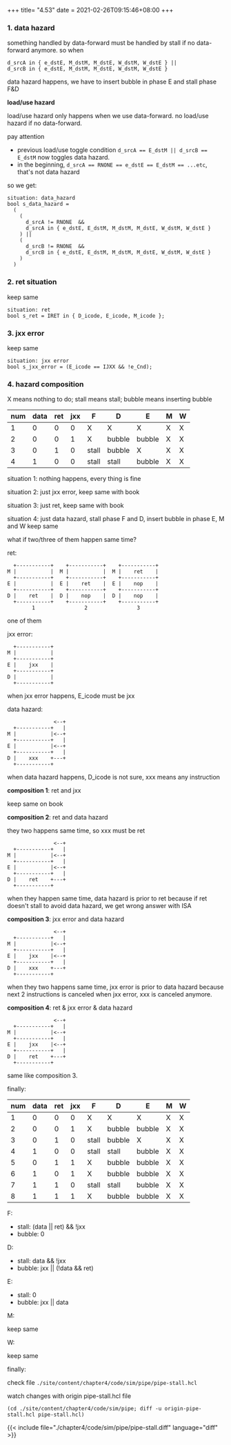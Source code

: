 +++
title= "4.53"
date = 2021-02-26T09:15:46+08:00
+++

### 1. data hazard

something handled by data-forward must be handled by stall if no data-forward
anymore. so when

    d_srcA in { e_dstE, M_dstM, M_dstE, W_dstM, W_dstE } ||
    d_srcB in { e_dstE, M_dstM, M_dstE, W_dstM, W_dstE }

data hazard happens, we have to insert bubble in phase E and stall phase F&D

**load/use hazard**

load/use hazard only happens when we use data-forward. no load/use hazard if no
data-forward.

pay attention

- previous load/use toggle condition `d_srcA == E_dstM || d_srcB ==
E_dstM` now toggles data hazard.
- in the beginning, `d_srcA == RNONE == e_dstE == E_dstM == ...etc`, that's not
data hazard

so we get:

    situation: data_hazard
    bool s_data_hazard =
      (
        (
          d_srcA != RNONE  &&
          d_srcA in { e_dstE, E_dstM, M_dstM, M_dstE, W_dstM, W_dstE }
        ) ||
        (
          d_srcB != RNONE  &&
          d_srcB in { e_dstE, E_dstM, M_dstM, M_dstE, W_dstM, W_dstE }
        )
      )

### 2. ret situation

keep same

    situation: ret
    bool s_ret = IRET in { D_icode, E_icode, M_icode };

### 3. jxx error

keep same

    situation: jxx error
    bool s_jxx_error = (E_icode == IJXX && !e_Cnd);

### 4. hazard composition

X means nothing to do; stall means stall; bubble means inserting bubble

|num|data|ret|jxx|F|D|E|M|W|
|-|-|-|-|-|-|-|-|-|
|1|0|0|0|X|X|X|X|X|
|2|0|0|1|X|bubble|bubble|X|X|
|3|0|1|0|stall|bubble|X|X|X|
|4|1|0|0|stall|stall|bubble|X|X|

situation 1: nothing happens, every thing is fine

situation 2: just jxx error, keep same with book

situation 3: just ret, keep same with book

situation 4: just data hazard,
stall phase F and D, insert bubble in phase E, M and W keep same

what if two/three of them happen same time?

ret:

      +-----------+    +-----------+    +-----------+
    M |           |  M |           |  M |    ret    |
      +-----------+    +-----------+    +-----------+
    E |           |  E |    ret    |  E |    nop    |
      +-----------+    +-----------+    +-----------+
    D |    ret    |  D |    nop    |  D |    nop    |
      +-----------+    +-----------+    +-----------+
            1                2                3

one of them

jxx error:

      +-----------+
    M |           |
      +-----------+
    E |    jxx    |
      +-----------+
    D |           |
      +-----------+

when jxx error happens, E_icode must be jxx

data hazard:

                   <--+
      +-----------+   |
    M |           |<--+
      +-----------+   |
    E |           |<--+
      +-----------+   |
    D |    xxx    +---+
      +-----------+

when data hazard happens, D_icode is not sure, xxx means any instruction


**composition 1**: ret and jxx

keep same on book

**composition 2**: ret and data hazard

they two happens same time, so xxx must be ret

                   <--+
      +-----------+   |
    M |           |<--+
      +-----------+   |
    E |           |<--+
      +-----------+   |
    D |    ret    +---+
      +-----------+

when they happen same time, data hazard is prior to ret because if ret doesn't
stall to avoid data hazard, we get wrong answer with ISA

**composition 3**: jxx error and data hazard


                   <--+
      +-----------+   |
    M |           |<--+
      +-----------+   |
    E |    jxx    |<--+
      +-----------+   |
    D |    xxx    +---+
      +-----------+

when they two happens same time, jxx error is prior to data hazard because next
2 instructions is canceled when jxx error, xxx is canceled anymore.

**composition 4**: ret & jxx error & data hazard

                   <--+
      +-----------+   |
    M |           |<--+
      +-----------+   |
    E |    jxx    |<--+
      +-----------+   |
    D |    ret    +---+
      +-----------+

same like composition 3.


finally:

|num|data|ret|jxx|F|D|E|M|W|
|-|-|-|-|-|-|-|-|-|
|1|0|0|0|X|X|X|X|X|
|2|0|0|1|X|bubble|bubble|X|X|
|3|0|1|0|stall|bubble|X|X|X|
|4|1|0|0|stall|stall|bubble|X|X|
|5|0|1|1|X|bubble|bubble|X|X|
|6|1|0|1|X|bubble|bubble|X|X|
|7|1|1|0|stall|stall|bubble|X|X|
|8|1|1|1|X|bubble|bubble|X|X|

F:

- stall: (data || ret) && !jxx
- bubble: 0

D:

- stall: data && !jxx
- bubble: jxx || (!data && ret)

E:

- stall: 0
- bubble: jxx || data

M:

keep same

W:

keep same

finally:

check file `./site/content/chapter4/code/sim/pipe/pipe-stall.hcl`

watch changes with origin pipe-stall.hcl file

    (cd ./site/content/chapter4/code/sim/pipe; diff -u origin-pipe-stall.hcl pipe-stall.hcl)

{{< include file="./chapter4/code/sim/pipe/pipe-stall.diff" language="diff" >}}

